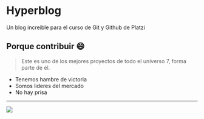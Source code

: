 # Hyperblog
Un blog increible para el curso de Git y Github de Platzi

## Porque contribuir :smile:
> Este es uno de los mejores proyectos de todo el universo 7, forma parte de él.

- Tenemos hambre de victoria
- Somos lideres del mercado
- No hay prisa


------------

![](https://www.tooltyp.com/wp-content/uploads/2014/10/1900x920-8-beneficios-de-usar-imagenes-en-nuestros-sitios-web.jpg)
